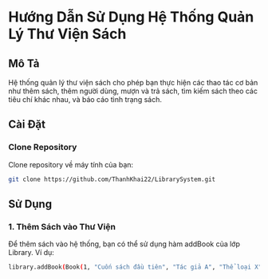 # Hướng Dẫn Sử Dụng Hệ Thống Quản Lý Thư Viện Sách

## Mô Tả
Hệ thống quản lý thư viện sách cho phép bạn thực hiện các thao tác cơ bản như thêm sách, thêm người dùng, mượn và trả sách, tìm kiếm sách theo các tiêu chí khác nhau, và báo cáo tình trạng sách.

## Cài Đặt

### Clone Repository
Clone repository về máy tính của bạn:
```bash
git clone https://github.com/ThanhKhai22/LibrarySystem.git
```

## Sử Dụng

### 1. Thêm Sách vào Thư Viện
Để thêm sách vào hệ thống, bạn có thể sử dụng hàm addBook của lớp Library. Ví dụ: 
```bash
library.addBook(Book(1, "Cuốn sách đầu tiên", "Tác giả A", "Thể loại X", 2024));
```
